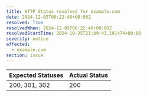 ```yaml
---
title: HTTP Status resolved for example.com
date: 2024-12-05T06:22:46+00:00Z
resolved: True
resolvedWhen: 2024-12-05T06:22:46+00:00Z
resolvedStartTime: 2024-10-25T21:09:43.191474+00:00
severity: notice
affected:
  - example.com
section: issue
---
```


| Expected Statuses | Actual Status  |
|-------------------|----------------|
| 200, 301, 302 | 200 |
